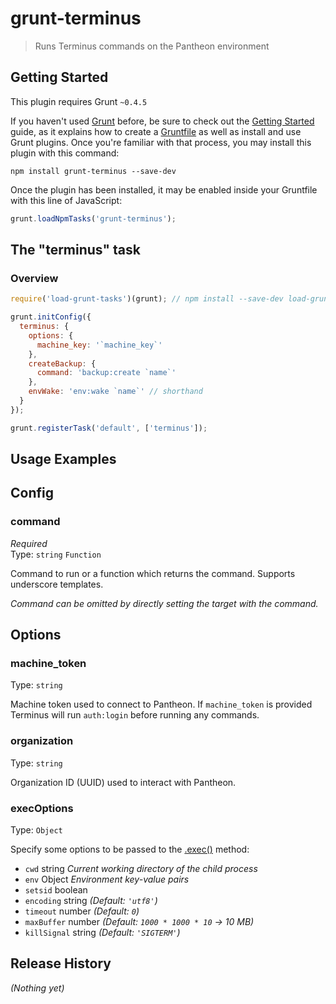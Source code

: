 # grunt-terminus

> Runs Terminus commands on the Pantheon environment

## Getting Started
This plugin requires Grunt `~0.4.5`

If you haven't used [Grunt](http://gruntjs.com/) before, be sure to check out the [Getting Started](http://gruntjs.com/getting-started) guide, as it explains how to create a [Gruntfile](http://gruntjs.com/sample-gruntfile) as well as install and use Grunt plugins. Once you're familiar with that process, you may install this plugin with this command:

```shell
npm install grunt-terminus --save-dev
```

Once the plugin has been installed, it may be enabled inside your Gruntfile with this line of JavaScript:

```js
grunt.loadNpmTasks('grunt-terminus');
```

## The "terminus" task

### Overview
```js
require('load-grunt-tasks')(grunt); // npm install --save-dev load-grunt-tasks

grunt.initConfig({
  terminus: {
    options: {
      machine_key: '`machine_key`'
    },
    createBackup: {
      command: 'backup:create `name`'
    },
    envWake: 'env:wake `name`' // shorthand
  }
});

grunt.registerTask('default', ['terminus']);
```

## Usage Examples

## Config

### command

*Required*<br>
Type: `string` `Function`

Command to run or a function which returns the command. Supports underscore templates.

*Command can be omitted by directly setting the target with the command.*


## Options

### machine_token

Type: `string`

Machine token used to connect to Pantheon. If `machine_token` is provided Terminus will run `auth:login` before running any commands.

### organization
Type: `string`

Organization ID (UUID) used to interact with Pantheon.

### execOptions

Type: `Object`

Specify some options to be passed to the [.exec()](https://nodejs.org/api/child_process.html#child_process_child_process_exec_command_options_callback) method:

- `cwd` string *Current working directory of the child process*
- `env` Object *Environment key-value pairs*
- `setsid` boolean
- `encoding` string *(Default: `'utf8'`)*
- `timeout` number *(Default: `0`)*
- `maxBuffer` number *(Default: `1000 * 1000 * 10` → 10 MB)*
- `killSignal` string *(Default: `'SIGTERM'`)*

## Release History
_(Nothing yet)_
